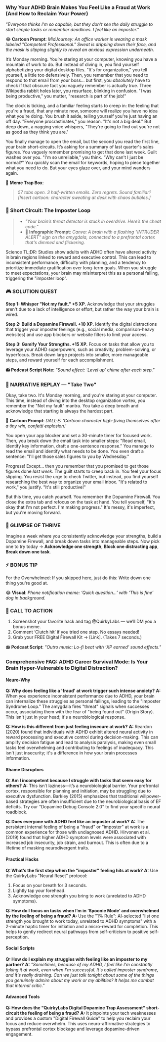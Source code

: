 <script type="application/ld+json">
{
  "@context": "https://schema.org",
  "@type": "BlogPosting",
  "headline": "ADHD & Feeling Like a Fraud: The Executive Dysfunction Loop Sabotaging Your Career (Debug It)",
  "description": "Does your workday feel like wading through molasses? Faraone et al., 2021 proves executive dysfunction loop fuels imposter feelings. Neuro-Action Checklist.",
  "image": "https://quirkylabs.com/og/adhd-feeling-like-a-fraud-debug.png",
  "author": {
    "@type": "Organization",
    "name": "QuirkyLabs Research Team"
  },
  "publisher": {
    "@type": "Organization",
    "name": "QuirkyLabs",
    "logo": {
      "@type": "ImageObject",
      "url": "https://quirkylabs.com/logo.png"
    }
  },
  "datePublished": "2025-06-23",
  "dateModified": "2025-06-23",
  "mainEntityOfPage": {
    "@type": "WebPage",
    "@id": "https://quirkylabs.com/adhd-career-survival-mode.why-do-i-feel-like-a-fraud-at-work"
  },
   "keywords": "why do ADHDers feel like a fraud, how to succeed at work with ADHD, ADHD work productivity, ADHD job struggles, executive function overload digital ADHD, ADHD career"
}
</script>

<script type="application/ld+json">
{
  "@context": "https://schema.org",
  "@type": "FAQPage",
  "mainEntity": [
    {
      "@type": "Question",
      "name": "Why does feeling like a 'fraud' at work trigger such intense anxiety?",
      "acceptedAnswer": {
        "@type": "Answer",
        "text": "When you experience inconsistent performance due to ADHD, your brain can internalize these struggles as personal failings, leading to the \"Imposter Syndrome Loop.\" The amygdala fires \"threat\" signals when successes occur, associating them with the fear of \"being found out\" (Origin Story). This isn't just in your head; it's a neurobiological response."
      }
    },
    {
      "@type": "Question",
      "name": "How is this different from just feeling insecure at work?",
      "acceptedAnswer": {
        "@type": "Answer",
        "text": "Reardon (2020) found that individuals with ADHD exhibit altered neural activity in reward processing and executive control during decision-making. This can amplify decision fatigue and lead to analysis paralysis, making even small tasks feel overwhelming and contributing to feelings of inadequacy. This isn't just insecurity; it's a difference in how your brain processes information."
      }
    },
    {
      "@type": "Question",
      "name": "Am I incompetent because I struggle with tasks that seem easy for others?",
      "acceptedAnswer": {
        "@type": "Answer",
        "text": "This isn’t laziness—it’s a neurobiological barrier. Your prefrontal cortex, responsible for planning and initiation, may be struggling due to executive dysfunction. Barkley (2015) emphasizes that traditional willpower-based strategies are often insufficient due to the neurobiological basis of EF deficits. Try our \"Dopamine Debug Console 2.0\" to find your specific neural roadblock."
      }
    },
    {
      "@type": "Question",
      "name": "Does everyone with ADHD feel like an imposter at work?",
      "acceptedAnswer": {
        "@type": "Answer",
        "text": "The persistent internal feeling of being a \"fraud\" or \"imposter\" at work is a common experience for those with undiagnosed ADHD. Hirvonen et al. (2019) found that higher ADHD symptom levels were associated with increased job insecurity, job strain, and burnout. This is often due to a lifetime of masking neurodivergent traits."
      }
    },
    {
      "@type": "Question",
      "name": "What’s the first step when the \"imposter\" feeling hits at work?",
      "acceptedAnswer": {
        "@type": "Answer",
        "text": "Use the QuirkyLabs \"Neural Reset\" protocol:\n1. Focus on your breath for 3 seconds.\n2. Lightly tap your forehead.\n3. Acknowledge one strength you bring to work (unrelated to ADHD symptoms)."
      }
    },
    {
      "@type": "Question",
      "name": "How do I focus on tasks when I’m in ‘Spoonie Mode’ and overwhelmed by the feeling of being a fraud?",
      "acceptedAnswer": {
        "@type": "Answer",
        "text": "Use the \"1% Rule\": AI-selected \"list one strength you brought to work today, unrelated to ADHD symptoms\" with a 2-minute haptic timer for initiation and a micro-reward for completion. This helps to gently redirect neural pathways from self-criticism to positive self-perception."
      }
    },
    {
      "@type": "Question",
      "name": "How do I explain my struggles with feeling like an imposter to my partner?",
      "acceptedAnswer": {
        "@type": "Answer",
        "text": "*\"Sometimes, because of my ADHD, I feel like I'm constantly faking it at work, even when I'm successful. It's called imposter syndrome, and it's really draining. Can we just talk tonight about some of the things you genuinely admire about my work or my abilities? It helps me combat that internal critic.\"*"
      }
    },
    {
      "@type": "Question",
      "name": "How does the \"QuirkyLabs Digital Dopamine Trap Assessment\" short-circuit the feeling of being a fraud?",
      "acceptedAnswer": {
        "@type": "Answer",
        "text": "It pinpoints your tech weaknesses and provides a custom \"Digital Firewall Guide\" to help you reclaim your focus and reduce overwhelm. This uses neuro-affirmative strategies to bypass prefrontal cortex blockage and leverage dopamine-driven engagement."
      }
    }
  ]
}
</script>

### **Why Your ADHD Brain Makes You Feel Like a Fraud at Work (And How to Reclaim Your Power)**

*"Everyone thinks I'm so capable, but they don't see the daily struggle to start simple tasks or remember deadlines. I feel like an imposter."*

😂 **Cartoon Prompt**: *MidJourney: An office worker is wearing a mask labeled "Competent Professional." Sweat is dripping down their face, and the mask is slipping slightly to reveal an anxious expression underneath.*

It’s Monday morning. You’re staring at your computer, knowing you have a mountain of work to do. But instead of diving in, you find yourself alphabetizing your digital desktop files. "It's for organization," you tell yourself, a little too defensively. Then, you remember that you need to respond to that email from your boss… but first, you *absolutely* have to check if that obscure fact you vaguely remember is actually true. Three Wikipedia rabbit holes later, you resurface, blinking in confusion. "I was being productive," you mutter, "research is part of the job!"

The clock is ticking, and a familiar feeling starts to creep in: the feeling that you're a fraud, that any minute now, someone will realize you have no idea what you're doing. You brush it aside, telling yourself you're just having an off day. "Everyone procrastinates," you reason. "It's not a big deal." But deep down, a nagging voice whispers, "They're going to find out you're not as good as they think you are."

You finally manage to open the email, but the second you read the first line, your brain short-circuits. It’s asking for a summary of last quarter's sales figures. You vaguely remember promising to get that done last week. Guilt washes over you. "I'm so unreliable," you think. "Why can't I just be normal?" You quickly scan the email for keywords, hoping to piece together what you need to do. But your eyes glaze over, and your mind wanders again.

🎨 **Meme Trap Box**:
> *57 tabs open. 3 half-written emails. Zero regrets. Sound familiar? [Insert cartoon: character sweating at desk with chaos bubbles.]*

### 🧠 Short Circuit: The Imposter Loop

> - *"Your brain’s threat detector is stuck in overdrive. Here’s the cheat code."*
> - **🎨 Infographic Prompt**: *Canva: A brain with a flashing "INTRUDER ALERT" sign on the amygdala, connected to a prefrontal cortex that's dimmed and flickering.*

Science TL;DR: Studies show adults with ADHD often have altered activity in brain regions linked to reward and executive control. This can lead to inconsistent performance, difficulty with planning, and a tendency to prioritize immediate gratification over long-term goals. When you struggle to meet expectations, your brain may misinterpret this as a personal failing, triggering the "imposter loop".

### 🎮 SOLUTION QUEST

**Step 1: Whisper "Not my fault." +5 XP.** Acknowledge that your struggles aren't due to a lack of intelligence or effort, but rather the way your brain is wired.

**Step 2: Build a Dopamine Firewall. +10 XP.** Identify the digital distractions that trigger your imposter feelings (e.g., social media, comparison-heavy websites) and use app blockers or website filters to limit your access.

**Step 3: Gamify Your Strengths. +15 XP.** Focus on tasks that allow you to leverage your ADHD superpowers, such as creativity, problem-solving, or hyperfocus. Break down large projects into smaller, more manageable steps, and reward yourself for each accomplishment.

**📻 Podcast Script Note**: *"Sound effect: ‘Level up’ chime after each step."*

### 🔄 NARRATIVE REPLAY — "Take Two"

Okay, take two. It's Monday morning, and you're staring at your computer. This time, instead of diving into the desktop organization vortex, you remember the "Not my fault" mantra. You take a deep breath and acknowledge that starting is always the hardest part.

🎨 **Cartoon Prompt**: *DALL·E: ‘Cartoon character high-fiving themselves after a tiny win, confetti explosion.’*

You open your app blocker and set a 30-minute timer for focused work. Then, you break down the email task into smaller steps: "Read email, identify key information, draft a one-sentence response." You manage to read the email and identify what needs to be done. You even draft a sentence: "I'll get those sales figures to you by Wednesday."

Progress! Except… then you remember that you promised to get those figures done *last week*. The guilt starts to creep back in. You feel your focus slipping. You resist the urge to check Twitter, but instead, you find yourself researching the best way to organize your email inbox. "It's related to work," you justify. "It's still productive!"

But this time, you catch yourself. You remember the Dopamine Firewall. You close the extra tab and refocus on the task at hand. You tell yourself, "It's okay that I'm not perfect. I'm making progress." It's messy, it's imperfect, but you're moving forward.

### 🌟 GLIMPSE OF THRIVE

Imagine a week where you consistently acknowledge your strengths, build a Dopamine Firewall, and break down tasks into manageable steps. Now pick one to try today → **Acknowledge one strength**, **Block one distracting app**, **Break down one task**.

### ⚡ BONUS TIP

For the Overwhelmed: If you skipped here, just do this: Write down one thing you're good at.

😂 **Visual**: *Phone notification meme: ‘Quick question…’ with ‘This is fine’ dog in background.*

### 📢 CALL TO ACTION

1.  Screenshot your favorite hack and tag @QuirkyLabs — we’ll DM you a bonus meme.
2.  Comment ‘Clutch hit’ if you tried one step. No essays needed!
3.  Grab your FREE Digital Firewall Kit → \[Link]. (Takes 7 seconds.)

📻 **Podcast Script**: *"Outro music: Lo-fi beat with ‘XP earned’ sound effects."*

### **Comprehensive FAQ: ADHD Career Survival Mode: Is Your Brain Hyper-Vulnerable to Digital Distraction?**

#### **Neuro-Why**
**Q: Why does feeling like a 'fraud' at work trigger such intense anxiety?**
**A:** When you experience inconsistent performance due to ADHD, your brain can internalize these struggles as personal failings, leading to the "Imposter Syndrome Loop." The amygdala fires "threat" signals when successes occur, associating them with the fear of "being found out" (Origin Story). This isn't just in your head; it's a neurobiological response.

**Q: How is this different from just feeling insecure at work?**
**A:** Reardon (2020) found that individuals with ADHD exhibit altered neural activity in reward processing and executive control during decision-making. This can amplify decision fatigue and lead to analysis paralysis, making even small tasks feel overwhelming and contributing to feelings of inadequacy. This isn't just insecurity; it's a difference in how your brain processes information.

#### **Shame Disruptors**
**Q: Am I incompetent because I struggle with tasks that seem easy for others?**
**A:** This isn’t laziness—it’s a neurobiological barrier. Your prefrontal cortex, responsible for planning and initiation, may be struggling due to executive dysfunction. Barkley (2015) emphasizes that traditional willpower-based strategies are often insufficient due to the neurobiological basis of EF deficits. Try our "Dopamine Debug Console 2.0" to find your specific neural roadblock.

**Q: Does everyone with ADHD feel like an imposter at work?**
**A:** The persistent internal feeling of being a "fraud" or "imposter" at work is a common experience for those with undiagnosed ADHD. Hirvonen et al. (2019) found that higher ADHD symptom levels were associated with increased job insecurity, job strain, and burnout. This is often due to a lifetime of masking neurodivergent traits.

#### **Practical Hacks**
**Q: What’s the first step when the "imposter" feeling hits at work?**
**A:** Use the QuirkyLabs "Neural Reset" protocol:
1. Focus on your breath for 3 seconds.
2. Lightly tap your forehead.
3. Acknowledge one strength you bring to work (unrelated to ADHD symptoms).

**Q: How do I focus on tasks when I’m in ‘Spoonie Mode’ and overwhelmed by the feeling of being a fraud?**
**A:** Use the "1% Rule": AI-selected "list one strength you brought to work today, unrelated to ADHD symptoms" with a 2-minute haptic timer for initiation and a micro-reward for completion. This helps to gently redirect neural pathways from self-criticism to positive self-perception.

#### **Social Scripts**
**Q: How do I explain my struggles with feeling like an imposter to my partner?**
**A:** *"Sometimes, because of my ADHD, I feel like I'm constantly faking it at work, even when I'm successful. It's called imposter syndrome, and it's really draining. Can we just talk tonight about some of the things you genuinely admire about my work or my abilities? It helps me combat that internal critic."*

#### **Advanced Tools**
**Q: How does the "QuirkyLabs Digital Dopamine Trap Assessment" short-circuit the feeling of being a fraud?**
**A:** It pinpoints your tech weaknesses and provides a custom "Digital Firewall Guide" to help you reclaim your focus and reduce overwhelm. This uses neuro-affirmative strategies to bypass prefrontal cortex blockage and leverage dopamine-driven engagement.
